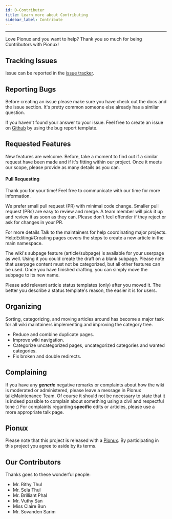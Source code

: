 ```yaml
---
id: D-Contributer
title: Learn more about Contributing
sidebar_label: Contribute
---
```

---
Love Pionux and you want to help? Thank you so much for being Contributors with Pionux!
## Tracking Issues
Issue can be reported in the [issue tracker](https://github.com/koompi/users-guide/issues).

## Reporting Bugs
Before creating an issue please make sure you have check out the docs and the issue section. It's pretty common someone else already has a similar question.

If you haven't found your answer to your issue. Feel free to create an issue on [Github](https://github.com/koompi/users-guide/issues) by using the bug report template.

## Requested Features 
New features are welcome. Before, take a moment to find out if a similar request have been made and if it's fitting within our project. Once it meets our scope, please provide as many details as you can.
#### Pull Requesting

Thank you for your time!  Feel free to communicate with our time for more information.  

We prefer small pull request (PR) with minimal code change. Smaller pull request (PRs) are easy to review and merge. A team member will pick it up and review it as soon as they can. Please don't feel offender if they reject or ask for changes in your PR.

For more details Talk to the maintainers for help coordinating major projects.
Help:Editing#Creating pages covers the steps to create a new article in the main namespace.

The wiki's subpage feature (article/subpage) is available for your userpage as well. Using it you could create the draft on a blank subpage. Please note that userpage content must not be categorized, but all other features can be used. Once you have finished drafting, you can simply move the subpage to its new name.

Please add relevant article status templates (only) after you moved it. The better you describe a status template's reason, the easier it is for users.

## Organizing

Sorting, categorizing, and moving articles around has become a major task for all wiki maintainers implementing and improving the category tree.

- Reduce and combine duplicate pages.
- Improve wiki navigation.
- Categorize uncategorized pages, uncategorized categories and wanted categories.
- Fix broken and double redirects. 


## Complaining
If you have any ***generic*** negative remarks or complaints about how the wiki is moderated or administered, please leave a message in Pionux talk:Maintenance Team. Of course it should not be necessary to state that it is indeed possible to complain about something using a civil and respectful tone :) For complaints regarding **specific** edits or articles, please use a more appropriate talk page.

## Pionux

Please note that this project is released with a [Pionux](https://pionux.org/). By participating in this project you agree to aside by its terms.
## Our Contributors
Thanks goes to these wonderful people:
- Mr. Rithy Thul
- Mr. Sela Thul
- Mr. Brilliant Phal
- Mr. Vuthy San
- Miss Claire Bun
- Mr. Sovanden Sarim

